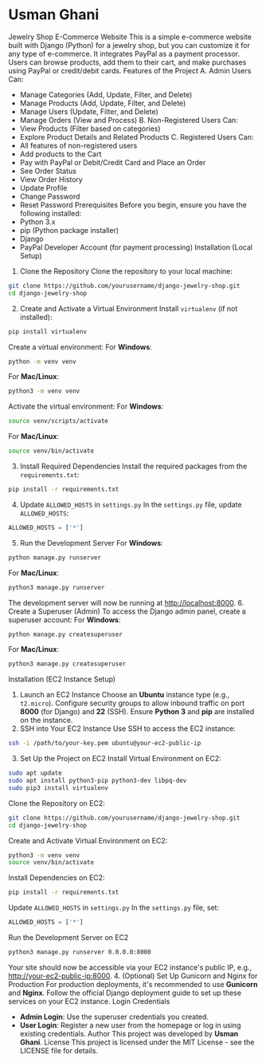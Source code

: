 # Usman Ghani

Jewelry Shop E-Commerce Website
This is a simple e-commerce website built with Django (Python) for a jewelry shop, but you can customize it for any type of e-commerce. It integrates PayPal as a payment processor. Users can browse products, add them to their cart, and make purchases using PayPal or credit/debit cards.
Features of the Project
A. Admin Users Can:
- Manage Categories (Add, Update, Filter, and Delete)
- Manage Products (Add, Update, Filter, and Delete)
- Manage Users (Update, Filter, and Delete)
- Manage Orders (View and Process)
B. Non-Registered Users Can:
- View Products (Filter based on categories)
- Explore Product Details and Related Products
C. Registered Users Can:
- All features of non-registered users
- Add products to the Cart
- Pay with PayPal or Debit/Credit Card and Place an Order
- See Order Status
- View Order History
- Update Profile
- Change Password
- Reset Password
Prerequisites
Before you begin, ensure you have the following installed:
- Python 3.x
- pip (Python package installer)
- Django
- PayPal Developer Account (for payment processing)
Installation (Local Setup)
1. Clone the Repository
Clone the repository to your local machine:
```bash
git clone https://github.com/yourusername/django-jewelry-shop.git
cd django-jewelry-shop
```
2. Create and Activate a Virtual Environment
Install `virtualenv` (if not installed):
```bash
pip install virtualenv
```
Create a virtual environment:
For **Windows**:
```bash
python -m venv venv
```
For **Mac/Linux**:
```bash
python3 -m venv venv
```
Activate the virtual environment:
For **Windows**:
```bash
source venv/scripts/activate
```
For **Mac/Linux**:
```bash
source venv/bin/activate
```
3. Install Required Dependencies
Install the required packages from the `requirements.txt`:
```bash
pip install -r requirements.txt
```
4. Update `ALLOWED_HOSTS` in `settings.py`
In the `settings.py` file, update `ALLOWED_HOSTS`:
```python
ALLOWED_HOSTS = ['*']
```
5. Run the Development Server
For **Windows**:
```bash
python manage.py runserver
```
For **Mac/Linux**:
```bash
python3 manage.py runserver
```
The development server will now be running at [http://localhost:8000](http://localhost:8000).
6. Create a Superuser (Admin)
To access the Django admin panel, create a superuser account:
For **Windows**:
```bash
python manage.py createsuperuser
```
For **Mac/Linux**:
```bash
python3 manage.py createsuperuser
```
Installation (EC2 Instance Setup)
1. Launch an EC2 Instance
Choose an **Ubuntu** instance type (e.g., `t2.micro`).
Configure security groups to allow inbound traffic on port **8000** (for Django) and **22** (SSH).
Ensure **Python 3** and **pip** are installed on the instance.
2. SSH into Your EC2 Instance
Use SSH to access the EC2 instance:
```bash
ssh -i /path/to/your-key.pem ubuntu@your-ec2-public-ip
```
3. Set Up the Project on EC2
Install Virtual Environment on EC2:
```bash
sudo apt update
sudo apt install python3-pip python3-dev libpq-dev
sudo pip3 install virtualenv
```
Clone the Repository on EC2:
```bash
git clone https://github.com/yourusername/django-jewelry-shop.git
cd django-jewelry-shop
```
Create and Activate Virtual Environment on EC2:
```bash
python3 -m venv venv
source venv/bin/activate
```
Install Dependencies on EC2:
```bash
pip install -r requirements.txt
```
Update `ALLOWED_HOSTS` in `settings.py`
In the `settings.py` file, set:
```python
ALLOWED_HOSTS = ['*']
```
Run the Development Server on EC2
```bash
python3 manage.py runserver 0.0.0.0:8000
```
Your site should now be accessible via your EC2 instance's public IP, e.g., [http://your-ec2-public-ip:8000](http://your-ec2-public-ip:8000).
4. (Optional) Set Up Gunicorn and Nginx for Production
For production deployments, it's recommended to use **Gunicorn** and **Nginx**. Follow the official Django deployment guide to set up these services on your EC2 instance.
Login Credentials
- **Admin Login**: Use the superuser credentials you created.
- **User Login**: Register a new user from the homepage or log in using existing credentials.
Author
This project was developed by **Usman Ghani**.
License
This project is licensed under the MIT License - see the LICENSE file for details.
